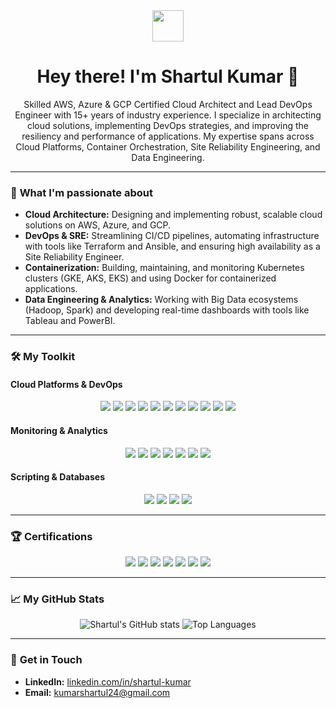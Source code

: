 <div align="center">
  <img src="https://najjaved.github.io/najjaved/assets/hi.gif" width="50" />
  <h1>Hey there! I'm Shartul Kumar 👋</h1>
  <p>
    Skilled AWS, Azure & GCP Certified Cloud Architect and Lead DevOps Engineer with 15+ years of industry experience. I specialize in architecting cloud solutions, implementing DevOps strategies, and improving the resiliency and performance of applications. My expertise spans across Cloud Platforms, Container Orchestration, Site Reliability Engineering, and Data Engineering.
  </p>
</div>

---

### 🚀 **What I'm passionate about**

* **Cloud Architecture:** Designing and implementing robust, scalable cloud solutions on AWS, Azure, and GCP.
* **DevOps & SRE:** Streamlining CI/CD pipelines, automating infrastructure with tools like Terraform and Ansible, and ensuring high availability as a Site Reliability Engineer.
* **Containerization:** Building, maintaining, and monitoring Kubernetes clusters (GKE, AKS, EKS) and using Docker for containerized applications.
* **Data Engineering & Analytics:** Working with Big Data ecosystems (Hadoop, Spark) and developing real-time dashboards with tools like Tableau and PowerBI.

---

### 🛠️ **My Toolkit**

#### **Cloud Platforms & DevOps**
<p align="center">
  <img src="https://img.shields.io/badge/AWS-232F3E?style=for-the-badge&logo=amazon-aws&logoColor=white" />
  <img src="https://img.shields.io/badge/Azure-0078D4?style=for-the-badge&logo=microsoft-azure&logoColor=white" />
  <img src="https://img.shields.io/badge/GCP-4285F4?style=for-the-badge&logo=google-cloud&logoColor=white" />
  <img src="https://img.shields.io/badge/Docker-2496ED?style=for-the-badge&logo=docker&logoColor=white" />
  <img src="https://img.shields.io/badge/Kubernetes-326CE5?style=for-the-badge&logo=kubernetes&logoColor=white" />
  <img src="https://img.shields.io/badge/OpenShift-EE0000?style=for-the-badge&logo=red-hat-openshift&logoColor=white" />
  <img src="https://img.shields.io/badge/Terraform-7B42BC?style=for-the-badge&logo=terraform&logoColor=white" />
  <img src="https://img.shields.io/badge/Ansible-EE0000?style=for-the-badge&logo=ansible&logoColor=white" />
  <img src="https://img.shields.io/badge/Jenkins-D24939?style=for-the-badge&logo=jenkins&logoColor=white" />
  <img src="https://img.shields.io/badge/Git-F05032?style=for-the-badge&logo=git&logoColor=white" />
  <img src="https://img.shields.io/badge/Istio-466BBF?style=for-the-badge&logo=istio&logoColor=white" />
</p>

#### **Monitoring & Analytics**
<p align="center">
  <img src="https://img.shields.io/badge/Prometheus-E6522C?style=for-the-badge&logo=prometheus&logoColor=white" />
  <img src="https://img.shields.io/badge/Datadog-632CA6?style=for-the-badge&logo=datadog&logoColor=white" />
  <img src="https://img.shields.io/badge/Dynatrace-0062C9?style=for-the-badge&logo=dynatrace&logoColor=white" />
  <img src="https://img.shields.io/badge/Hadoop-F58428?style=for-the-badge&logo=apache-hadoop&logoColor=white" />
  <img src="https://img.shields.io/badge/Spark-E25A1C?style=for-the-badge&logo=apache-spark&logoColor=white" />
  <img src="https://img.shields.io/badge/Tableau-E97627?style=for-the-badge&logo=tableau&logoColor=white" />
  <img src="https://img.shields.io/badge/PowerBI-F2C811?style=for-the-badge&logo=power-bi&logoColor=white" />
</p>

#### **Scripting & Databases**
<p align="center">
  <img src="https://img.shields.io/badge/Python-3776AB?style=for-the-badge&logo=python&logoColor=white" />
  <img src="https://img.shields.io/badge/Shell_Script-121011?style=for-the-badge&logo=gnu-bash&logoColor=white" />
  <img src="https://img.shields.io/badge/SQL-4479A1?style=for-the-badge&logo=postgresql&logoColor=white" />
  <img src="https://img.shields.io/badge/NoSQL-4479A1?style=for-the-badge&logo=mongodb&logoColor=white" />
</p>

---

### 🏆 **Certifications**
<p align="center">
  <img src="https://img.shields.io/badge/Microsoft%20Certified-Azure%20Solutions%20Architect%20Expert-0078D4?style=for-the-badge&logo=microsoft-azure&logoColor=white" />
  <img src="https://img.shields.io/badge/AWS%20Certified-Solutions%20Architect%20Associate-FF9900?style=for-the-badge&logo=amazon-aws&logoColor=white" />
  <img src="https://img.shields.io/badge/Microsoft%20Certified-Azure%20DevOps%20Engineer%20Expert-0078D4?style=for-the-badge&logo=microsoft-azure&logoColor=white" />
  <img src="https://img.shields.io/badge/Certified%20Kubernetes%20Administrator-326CE5?style=for-the-badge&logo=kubernetes&logoColor=white" />
  <img src="https://img.shields.io/badge/Google%20Cloud%20Certified-Cloud%20Engineer-4285F4?style=for-the-badge&logo=google-cloud&logoColor=white" />
  <img src="https://img.shields.io/badge/Microsoft%20Certified-Azure%20Administrator%20Associate-0078D4?style=for-the-badge&logo=microsoft-azure&logoColor=white" />
  <img src="https://img.shields.io/badge/Terraform%20Certified-Associate-7B42BC?style=for-the-badge&logo=terraform&logoColor=white" />
</p>

---

### 📈 **My GitHub Stats**

<p align="center">
  <img src="https://github-readme-stats.vercel.app/api?username=kshartul&show_icons=true&theme=vue-dark&hide_border=true&count_private=true" alt="Shartul's GitHub stats" />
  <img src="https://github-readme-stats.vercel.app/api/top-langs/?username=kshartul&layout=compact&theme=vue-dark&hide_border=true" alt="Top Languages" />
</p>

---

### 📧 **Get in Touch**

* **LinkedIn:** [linkedin.com/in/shartul-kumar](https://www.linkedin.com/in/shartul-kumar)
* **Email:** kumarshartul24@gmail.com
